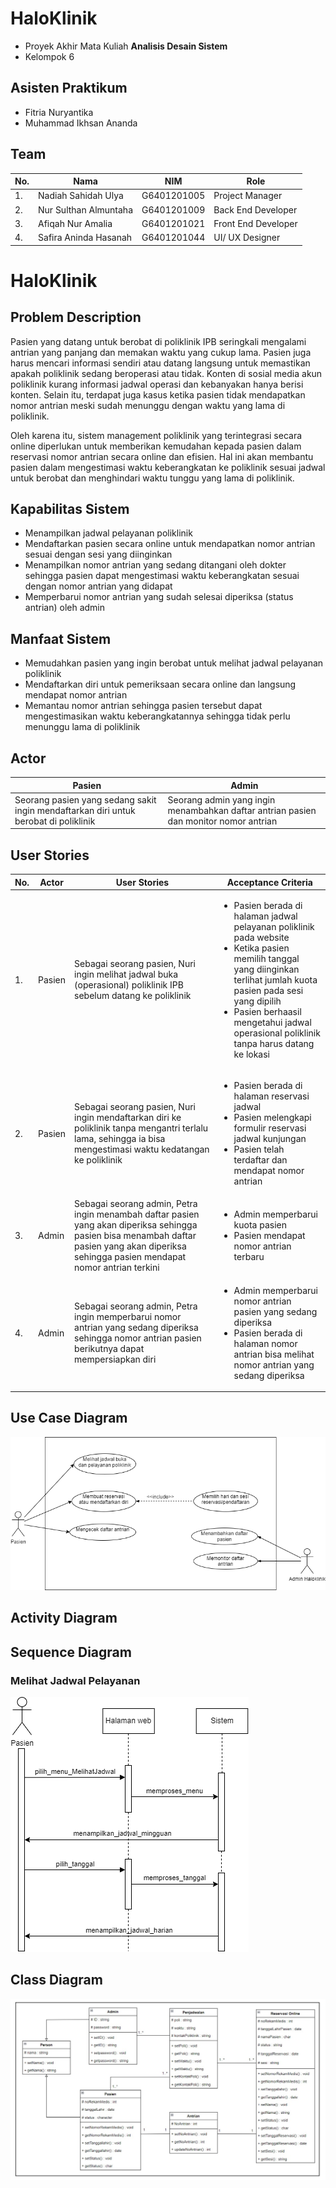 # HaloKlinik

- Proyek Akhir Mata Kuliah **Analisis Desain Sistem**
- Kelompok 6

## Asisten Praktikum
- Fitria Nuryantika
- Muhammad Ikhsan Ananda

## Team
<table>
  <thead>
      <th>No.</th>
      <th>Nama</th>
      <th>NIM</th>
      <th>Role</th>
  </thead>
  
  <tbody>
    <tr>
      <td>1.</td>
      <td>Nadiah Sahidah Ulya</td>
      <td>G6401201005</td>
      <td>Project Manager</td>
     </tr> 
    <tr>
      <td>2.</td>
      <td>Nur Sulthan Almuntaha</td>
      <td>G6401201009</td>
      <td>Back End Developer</td>
    </tr> 
    <tr>
      <td>3.</td>
      <td>Afiqah Nur Amalia</td>
      <td>G6401201021</td>
      <td>Front End Developer</td>
    </tr>
    <tr>
      <td>4.</td>
      <td>Safira Aninda Hasanah</td>
      <td>G6401201044</td>
      <td>UI/ UX Designer</td>
    </tr>
    </tbody>
</table> 

# HaloKlinik

## Problem Description

Pasien yang datang untuk berobat di poliklinik IPB seringkali mengalami antrian yang panjang dan memakan waktu yang cukup lama. Pasien juga harus mencari informasi sendiri atau datang langsung untuk memastikan apakah poliklinik sedang beroperasi atau tidak. Konten di sosial media akun poliklinik kurang informasi jadwal operasi dan kebanyakan hanya berisi konten. Selain itu, terdapat juga kasus ketika pasien tidak mendapatkan nomor antrian meski sudah menunggu dengan waktu yang lama di poliklinik. 

Oleh karena itu, sistem management poliklinik yang terintegrasi secara online diperlukan untuk memberikan kemudahan kepada pasien dalam reservasi nomor antrian secara online dan efisien. Hal ini akan membantu pasien dalam mengestimasi waktu keberangkatan ke poliklinik sesuai jadwal untuk berobat dan menghindari waktu tunggu yang lama di poliklinik.

## Kapabilitas Sistem

- Menampilkan jadwal pelayanan poliklinik
- Mendaftarkan pasien secara online untuk mendapatkan nomor antrian sesuai dengan sesi yang diinginkan
- Menampilkan nomor antrian yang sedang ditangani oleh dokter sehingga pasien dapat mengestimasi waktu keberangkatan sesuai dengan nomor antrian yang didapat
- Memperbarui nomor antrian yang sudah selesai diperiksa (status antrian) oleh admin

## Manfaat Sistem

- Memudahkan pasien yang ingin berobat untuk melihat jadwal pelayanan poliklinik
- Mendaftarkan diri untuk pemeriksaan secara online dan langsung mendapat nomor antrian
- Memantau nomor antrian sehingga pasien tersebut dapat mengestimasikan waktu keberangkatannya sehingga tidak perlu menunggu lama di poliklinik

## Actor
<table>
  <thead>
    <tr>
      <th>Pasien</th>
      <th>Admin</th>
    </tr>
  </thead>
  <tbody>
    <tr>
      <td>Seorang pasien yang sedang sakit ingin mendaftarkan diri untuk berobat di poliklinik</td>
      <td>Seorang admin yang ingin menambahkan daftar antrian pasien dan monitor nomor antrian</td>
     </tr>   
    </tbody>
</table> 

## User Stories
<table>
  <thead>
      <th>No.</th>
      <th>Actor</th>
      <th>User Stories</th>
      <th>Acceptance Criteria</th>
  </thead>
   <tbody>
    <tr>
      <td>1.</td>
      <td>Pasien</td>
      <td>Sebagai seorang pasien, Nuri ingin melihat jadwal buka (operasional) poliklinik IPB sebelum datang ke poliklinik</td>
      <td> <ul> <li> Pasien berada di halaman jadwal pelayanan poliklinik pada website </li>
                <li> Ketika pasien memilih tanggal yang diinginkan terlihat jumlah kuota pasien pada sesi yang dipilih </li>
                <li> Pasien berhaasil mengetahui jadwal operasional poliklinik tanpa harus datang ke lokasi </li>
           </ul>
      </td>
     </tr>
      <tr>
      <td>2.</td>
      <td>Pasien</td>
      <td>Sebagai seorang pasien, Nuri ingin mendaftarkan diri ke poliklinik tanpa mengantri terlalu lama, sehingga ia bisa mengestimasi waktu kedatangan ke poliklinik </td>
        <td> <ul> <li> Pasien berada di halaman reservasi jadwal </li>
                  <li> Pasien melengkapi formulir reservasi jadwal kunjungan </li>
                  <li> Pasien telah terdaftar dan mendapat nomor antrian </li>
             </ul>
      </td>
     </tr>
     <tr>
      <td>3.</td>
      <td>Admin</td>
      <td>Sebagai seorang admin, Petra ingin menambah daftar pasien yang akan diperiksa sehingga pasien bisa menambah daftar pasien yang akan diperiksa sehingga pasien mendapat nomor antrian terkini </td>
        <td> <ul> <li> Admin memperbarui kuota pasien </li>
                  <li> Pasien mendapat nomor antrian terbaru </li>
             </ul>
      </td>
     </tr>
     <tr>
      <td>4.</td>
      <td>Admin</td>
      <td>Sebagai seorang admin, Petra ingin memperbarui nomor antrian yang sedang diperiksa sehingga nomor antrian pasien berikutnya dapat mempersiapkan diri </td>
        <td> <ul> <li> Admin memperbarui nomor antrian pasien yang sedang diperiksa </li>
                  <li> Pasien berada di halaman nomor antrian bisa melihat nomor antrian yang sedang diperiksa </li>      
             </ul>
      </td>
     </tr>
   </tbody>
</table>

## Use Case Diagram
![Use Case Diagram - Haloklinik](https://github.com/noerthn1/ADS-KEL-5/blob/main/system%20analyst/Use%20Case%20-%20Haloklinik.png)

## Activity Diagram

## Sequence Diagram
### Melihat Jadwal Pelayanan
![Sequence Diagram - Haloklinik (jadwal)](https://github.com/noerthn1/ADS-KEL-5/blob/main/system%20analyst/Sequence%20Diagram%20-%20Haloklinik%20(jadwal).png)

## Class Diagram
![Class Diagram - Haloklinik](https://github.com/noerthn1/ADS-KEL-5/blob/main/system%20analyst/Class%20Diagram%20-%20Haloklinik.jpg)



